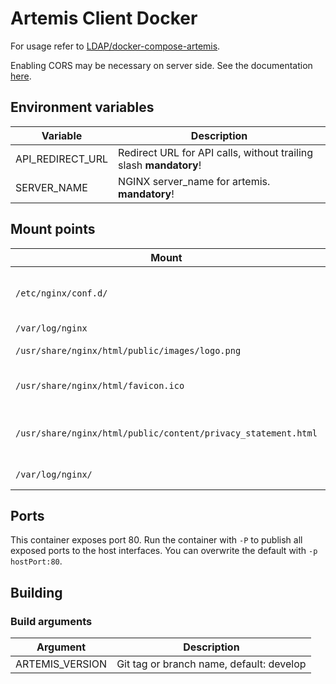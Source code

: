 # Artemis Client Docker

For usage refer to [LDAP/docker-compose-artemis](https://github.com/LDAP/docker-compose-artemis).

Enabling CORS may be necessary on server side. See the documentation [here](https://www.jhipster.tech/separating-front-end-and-api/).

## Environment variables

|Variable                  |Description                                                           |
|--------------------------|----------------------------------------------------------------------|
|API_REDIRECT_URL          |Redirect URL for API calls, without trailing slash __mandatory__!     |
|SERVER_NAME               |NGINX server_name for artemis. __mandatory__!                         |

## Mount points

|Mount                                                           |Description                                    |
|----------------------------------------------------------------|-----------------------------------------------|
|`/etc/nginx/conf.d/`                                            |generated configs, used to overwrite configs   |
|`/var/log/nginx`                                                |log directory                                  |
|`/usr/share/nginx/html/public/images/logo.png`                  |set own logo. _recommended_                    |
|`/usr/share/nginx/html/favicon.ico`                             |set own favicon. _recommended_                 |
|`/usr/share/nginx/html/public/content/privacy_statement.html`   |set own privacy statement. _recommended_       |
|`/var/log/nginx/`                                               |nginx logs directory                           |

## Ports
This container exposes port 80. Run the container with `-P` to publish all exposed ports to the host interfaces.
You can overwrite the default with `-p hostPort:80`.

## Building

### Build arguments

|Argument                  |Description                                    |
|--------------------------|-----------------------------------------------|
|ARTEMIS_VERSION           |Git tag or branch name, default: develop       |
